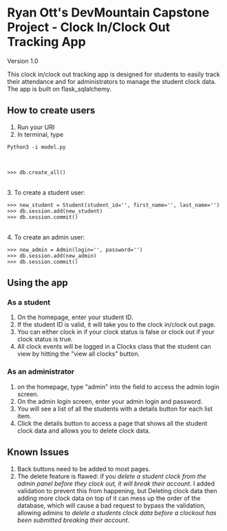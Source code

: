 # Ryan Ott's DevMountain Capstone Project - Clock In/Clock Out Tracking App

Version 1.0

This clock in/clock out tracking app is designed for students to easily track their attendance and for administrators to manage the student clock data. The app is built on flask_sqlalchemy.

## How to create users

1. Run your URI
2. In terminal, type

```
Python3 -i model.py
```

<br>

```
>>> db.create_all()
```
<br>
3. To create a student user:

```
>>> new_student = Student(student_id='', first_name='', last_name='')
>>> db.session.add(new_student)
>>> db.session.commit()
```
<br>
4. To create an admin user:

```
>>> new_admin = Admin(login='', password='')
>>> db.session.add(new_admin)
>>> db.session.commit()
```


## Using the app

### As a student

1. On the homepage, enter your student ID.
2. If the student ID is valid, it will take you to the clock in/clock out page.
3. You can either clock in if your clock status is false or clock out if your clock status is true.
4. All clock events will be logged in a Clocks class that the student can view by hitting the "view all clocks" button.

### As an administrator

1. on the homepage, type "admin" into the field to access the admin login screen.
2. On the admin login screen, enter your admin login and password.
3. You will see a list of all the students with a details button for each list item.
4. Click the details button to access a page that shows all the student clock data and allows you to delete clock data.

## Known Issues

1. Back buttons need to be added to most pages.
2. The delete feature is flawed: if you *delete a student clock from the admin panel before they clock out, it will break their account*. I added validation to prevent this from happening, but Deleting clock data then adding more clock data on top of it can mess up the order of the database, which will cause a bad request to bypass the validation, allowing admins to *delete a students clock data before a clockout has been submitted breaking their account*. 
